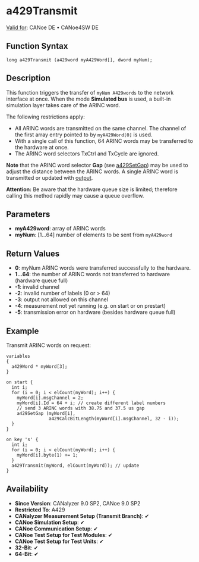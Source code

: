 # a429Transmit

[Valid for](../../../Shared/FeatureAvailability.md): CANoe DE • CANoe4SW DE

## Function Syntax

```
long a429Transmit (a429word myA429Word[], dword myNum);
```

## Description

This function triggers the transfer of `myNum A429words` to the network interface at once. When the mode **Simulated bus** is used, a built-in simulation layer takes care of the ARINC word.

The following restrictions apply:

- All ARINC words are transmitted on the same channel. The channel of the first array entry pointed to by `myA429Word[0]` is used.
- With a single call of this function, 64 ARINC words may be transferred to the hardware at once.
- The ARINC word selectors TxCtrl and TxCycle are ignored.

**Note** that the ARINC word selector **Gap** (see [a429SetGap](CAPLfunctionA429SetGap.md)) may be used to adjust the distance between the ARINC words. A single ARINC word is transmitted or updated with [output](CAPLfunctionA429output.md).

**Attention:** Be aware that the hardware queue size is limited; therefore calling this method rapidly may cause a queue overflow.

## Parameters

- **myA429word**: array of ARINC words
- **myNum**: [1...64] number of elements to be sent from `myA429word`

## Return Values

- **0**: myNum ARINC words were transferred successfully to the hardware.
- **1...64**: the number of ARINC words not transferred to hardware (hardware queue full)
- **-1**: invalid channel
- **-2**: invalid number of labels (0 or > 64)
- **-3**: output not allowed on this channel
- **-4**: measurement not yet running (e.g. on start or on prestart)
- **-5**: transmission error on hardware (besides hardware queue full)

## Example

Transmit ARINC words on request:

```plaintext
variables
{
  a429Word * myWord[3];
}

on start {
  int i;
  for (i = 0; i < elCount(myWord); i++) {
    myWord[i].msgChannel = 2;
    myWord[i].Id = 64 + i; // create different label numbers
    // send 3 ARINC words with 38.75 and 37.5 us gap
    a429SetGap (myWord[i],
                a429CalcBitLength(myWord[i].msgChannel, 32 - i));
  }
}

on key 's' {
  int i;
  for (i = 0; i < elCount(myWord); i++) {
    myWord[i].byte(1) += 1;
  }
  a429Transmit(myWord, elCount(myWord)); // update
}
```

## Availability

- **Since Version**: CANalyzer 9.0 SP2, CANoe 9.0 SP2
- **Restricted To**: A429
- **CANalyzer Measurement Setup (Transmit Branch)**: ✔
- **CANoe Simulation Setup**: ✔
- **CANoe Communication Setup**: ✔
- **CANoe Test Setup for Test Modules**: ✔
- **CANoe Test Setup for Test Units**: ✔
- **32-Bit**: ✔
- **64-Bit**: ✔
